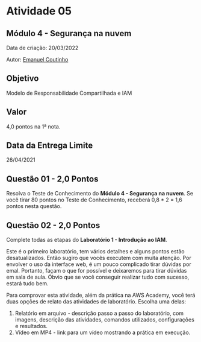 # Atividade 05

## Módulo 4 - Segurança na nuvem

Data de criação: 20/03/2022

Autor: [Emanuel Coutinho](https://github.com/emanuelcoutinho)

## Objetivo
Modelo de Responsabilidade Compartilhada e IAM

## Valor
4,0 pontos na 1ª nota.

## Data da Entrega Limite
26/04/2021

## Questão 01 - 2,0 Pontos
Resolva o Teste de Conhecimento do **Módulo 4 - Segurança na nuvem**. Se você tirar 80 pontos no Teste de Conhecimento, receberá 0,8 * 2 = 1,6 pontos nesta questão.

## Questão 02 - 2,0 Pontos
Complete todas as etapas do **Laboratório 1 - Introdução ao IAM**.

Este é o primeiro laboratório, tem vários detalhes e alguns pontos estão desatualizados. Então sugiro que vocês executem com muita atenção. Por envolver o uso da interface web, é um pouco complicado tirar dúvidas por emal. Portanto, façam o que for possível e deixaremos para tirar dúvidas em sala de aula. Óbvio que se você conseguir realizar tudo com sucesso, estará tudo bem.

Para comprovar esta atividade, além da prática na AWS Academy, você terá duas opções de relato das atividades de laboratório. Escolha uma delas:

1. Relatório em arquivo - descrição passo a passo do laboratório, com imagens, descrição das atividades, comandos utilizados, configurações e resultados.
2. Vídeo em MP4 - link para um vídeo mostrando a prática em execução.